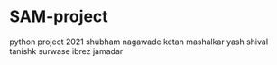 # SAM-project
  
python project 2021
shubham nagawade
ketan mashalkar
yash shival 
tanishk surwase
ibrez jamadar
